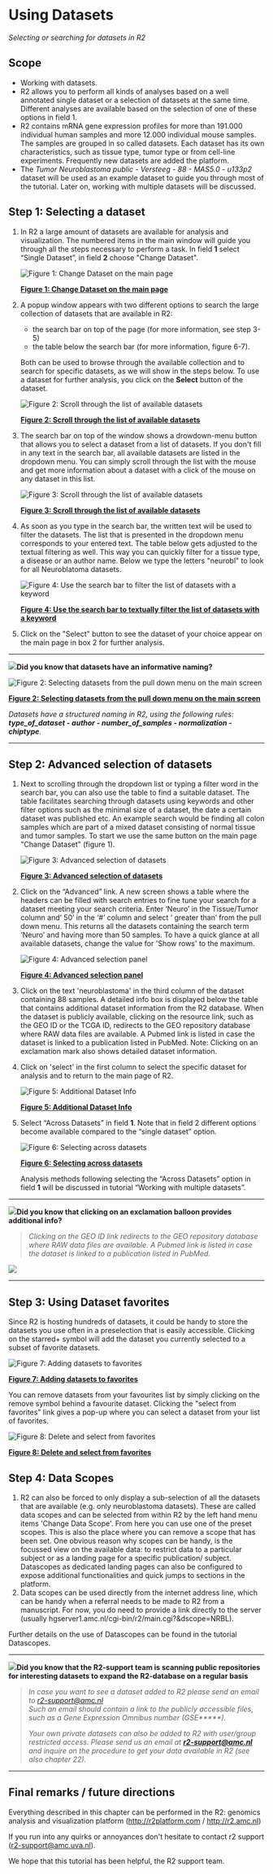 <a id="using_datasets"> </a>

Using Datasets
==============

*Selecting or searching for datasets in R2*

Scope
-----

-   Working with datasets.
-   R2 allows you to perform all kinds of analyses based on a well
    annotated single dataset or a selection of datasets at the
    same time. Different analyses are available based on the selection
    of one of these options in field 1.
-   R2 contains mRNA gene expression profiles for more than 191.000
    individual human samples and more 12.000 individual mouse samples. The samples are grouped in so
    called datasets. Each dataset has its own characteristics, such as
    tissue type, tumor type or from cell-line experiments. Frequently new datasets are added the platform.
-   The *Tumor Neuroblastoma public - Versteeg - 88 - MAS5.0 -
    u133p2* dataset will be used as an example dataset to guide you
    through most of the tutorial. Later on, working with multiple
    datasets will be discussed.

Step 1: Selecting a dataset
---------------

1.  In R2 a large amount of datasets are available for analysis
    and visualization. The numbered items in the main window will guide
    you through all the steps necessary to perform a task. In field
    **1** select “Single Dataset”, in field **2** choose "Change Dataset".
	
	![](_static/images/UsingDataset_select.png "Figure 1: Change Dataset on the main page")
	
	[**Figure 1: Change Dataset on the main page**](_static/images/UsingDataset_select.png)
	
2.  A popup window appears with two different options to search the large collection of datasets that are available in R2: 
    - the search bar on top of the page (for more information, see step 3-5) 
    - the table below the search bar (for more information, figure 6-7).  
 
    Both can be used to browse through the available collection and to search for specific datasets, as we will show in the steps below. To use a dataset for further analysis, you click on the **Select** button of the dataset.
	
	![](_static/images/UsingDataset_select_selectbutton.png "Figure 2: Scroll through the list of available datasets")
	
    [**Figure 2: Scroll through the list of available datasets**](_static/images/UsingDataset_select__selectbutton.png)

3. The search bar on top of the window shows a drowdown-menu button that allows you to select a dataset from a list of datasets. If you don't fill in any text in the search bar, all available datasets are listed in the dropdown menu. You can simply scroll through the list with the mouse and get more information about a dataset with a click of the mouse on any dataset in this list.  
  
    ![](_static/images/UsingDataset_select_dropdown_default_info.png "Figure 3: Scroll through the list of available datasets")
 	
    [**Figure 3: Scroll through the list of available datasets**](_static/images/UsingDataset_select_dropdown_default_info.png)

4.  As soon as you type in the search bar, the written text will be used to filter the datasets. The list that is presented in the dropdown menu corresponds to your entered text. The table below gets adjusted to the textual filtering as well. This way you can quickly filter for a tissue type, a disease or an author name. Below we type the letters "neurobl" to look for all Neuroblatoma datasets.
   
    ![](_static/images/UsingDataset_select_dropdown_text.png "Figure 4: Use the search bar to filter the list of datasets with a keyword")
	
    [**Figure 4: Use the search bar to textually filter the list of datasets with a keyword**](_static/images/UsingDataset_select_dropdown_text.png)
 
5. Click on the "Select" button to see the dataset of your choice appear on the main page in box 2 for further analysis.


  
----------  

  ![](_static/images/R2d2_logo.png)**Did you know that datasets have an informative naming?**      
  
  ![](_static/images/UsingDatasets_SelectSpecificDatasetFromPullDownInR2.png "Figure 2: Selecting datasets from the pull down menu on the main screen")
  
  [**Figure 2: Selecting datasets from the pull down menu on the main screen**](_static/images/UsingDatasets_SelectSpecificDatasetFromPullDownInR2.png)

  
  *Datasets have a structured naming in R2, using the following rules: **type_of_dataset - author - number_of_samples - normalization - chiptype**.*

----------



Step 2: Advanced selection of datasets
---------------

1.  Next to scrolling through the dropdown list or typing a filter word in the search bar, you can also use the table to find a suitable dataset. The table facilitates
    searching through datasets using keywords and other filter options
    such as the minimal size of a dataset, the date a certain dataset
    was published etc. An example search would be finding all colon
    samples which are part of a mixed dataset consisting of normal
    tissue and tumor samples. To start we use the same button on the main page "Change Dataset" (figure 1). 
	
	![](_static/images/UsingDatasets_AdvancedSelectionLink.png "Figure 3: Advanced selection of datasets")
	
	[**Figure 3: Advanced selection of datasets**](_static/images/UsingDatasets_AdvancedSelectionLink.png)
	
2.  Click on the “Advanced” link. A new screen shows a table where the
    headers can be filled with search entries to fine tune your search
    for a dataset meeting your search criteria. Enter ‘Neuro’ in the
    Tissue/Tumor column and’ 50’ in the ‘\#’ column and select ‘ greater than’
    from the pull down menu. This returns all the datasets containing
    the search term ‘Neuro’ and having more than 50 samples. To have a quick glance at all available datasets, 
    change the value for 'Show rows' to the maximum. 
	
	![](_static/images/UsingDatasets_AdvancedSelectionPanelInR2.png "Figure 4: Advanced selection panel")
	
	[**Figure 4: Advanced selection panel**](_static/images/UsingDatasets_AdvancedSelectionPanelInR2.png)
	
3.  Click on the text 'neuroblastoma' in the third column of the dataset containing 88
    samples. A detailed info box is displayed below the table that contains additional dataset
    information from the R2 database. When the dataset is publicly
    available, clicking on the resource link, such as the GEO ID or the TCGA ID, redirects to the GEO
    repository database where RAW data files are available. A Pubmed
    link is listed in case the dataset is linked to a publication listed
    in PubMed.
    Note: Clicking on an exclamation mark also shows detailed
    dataset information.  
    
4.  Click on 'select' in the first column to select the specific dataset for analysis and to return to the main page of R2.
	
	![](_static/images/UsingDatasets_AdditinalDatasetInfoInR2.png "Figure 5: Additional Dataset Info")
	
	[**Figure 5: Additional Dataset Info**](_static/images/UsingDatasets_AdditinalDatasetInfoInR2.png)
	
5.  Select “Across Datasets” in field **1**. Note that in field 2
    different options become available compared to the “single
    dataset” option.
    
    	
	![](_static/images/UsingDatasets_SelectAcrossDatasetsInR2.png "Figure 6: Selecting across datasets")
	
	[**Figure 6: Selecting across datasets**](_static/images/UsingDatasets_SelectAcrossDatasetsInR2.png)
	

	Analysis methods following selecting the “Across Datasets” option in
field **1** will be discussed in tutorial “Working with multiple
datasets”.

-------------
 ![](_static/images/R2d2_logo.png)**Did you know that clicking on an exclamation balloon provides additional info?**      

> *Clicking on the GEO ID link redirects to the GEO repository database  
where RAW data files are available. A Pubmed link is listed in case the
dataset is linked to a publication listed in PubMed.*

![](_static/images/UsingDatasets_LinksToRawDataInR2.png)

-------------



Step 3: Using Dataset favorites
---------------

Since R2 is hosting hundreds of datasets, it could be handy to store the datasets you use often in a preselection that is easily accessible. Clicking on the starred+ symbol will add the dataset you currently selected to a subset of favorite datasets.

![](_static/images/UsingDatasets_favorites.png "Figure 7: Adding datasets to favorites")
	
[**Figure 7: Adding datasets to favorites**](_static/images/UsingDatasets_favorites.png)

	
You can remove datasets from your favourites list by simply clicking on the remove symbol behind a favourite dataset. Clicking the "select from favorites" link gives a pop-up where you can select a dataset from your list of favorites.

![](_static/images/UsingDataset_selectfav.png "Figure 8: Delete and select from favorites")
	
[**Figure 8: Delete and select from favorites**](_static/images/UsingDataset_selectfav.png)

	
Step 4: Data Scopes
---------------

1.  R2 can also be forced to only display a sub-selection of all the datasets that are available (e.g. only neuroblastoma datasets). These are called data scopes and can be selected from within R2 by the left hand menu items 'Change Data Scope'. 
    From here you can use one of the preset scopes. 
    This is also the place where you can remove a scope that has been set. 
    One obvious reason why scopes can be handy, is the focussed view on the available data: 
    to restrict data to a particular subject or as a landing page for a specific publication/ subject.
    Datascopes as dedicated landing pages can also be configured to expose additional functionalities and quick jumps to sections in the platform.  
2. Data scopes can be used directly from the internet address line, which can be handy when a referral needs to be made to R2 from a manuscript. For now, you do need to provide a link directly to the server (usually hgserver1.amc.nl/cgi-bin/r2/main.cgi?&dscope=NRBL).  

Further details on the use of Datascopes can be found in the tutorial Datascopes.   

----------
 ![](_static/images/R2d2_logo.png)**Did you know that the R2-support team is scanning public repositories for interesting datasets to expand the R2-database on a regular basis**      

> *In case you want to see a dataset added to R2 please send an email to r2-support@amc.nl  
> Such an email should contain a link to the publicly accessible files, such as a Gene Expression Omnibus number (GSE\*\*\*\*\*).* 
>
> *Your own private datasets can also be added to R2 with user/group restricted access. Please send us an email at* ***<r2-support@amc.nl>*** *and inquire on the procedure to get your data available in R2 (see also chapter 22).*

---------------



Final remarks / future directions
---------------------------------


Everything described in this chapter can be performed in the R2: genomics analysis and visualization platform (http://r2platform.com / http://r2.amc.nl) 


If you run into any quirks or annoyances don't hesitate to contact r2 support
(r2-support@amc.uva.nl).


We hope that this tutorial has been helpful, the R2 support team.



